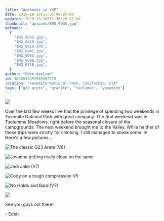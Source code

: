 ```yaml
---
title: "Weekends in YNP"
date: 2019-10-16T11:36:00-07:00
updated: 2019-10-16T11:36:29-07:00
thumbnail: "uploads/IMG_9935.jpg"
uploads:
  [
    "IMG_9935.jpg",
    "IMG_6419.jpg",
    "IMG_9914.JPG",
    "IMG_6441.jpg",
    "IMG_9983.jpg",
    "IMG_6686.jpg",
    "IMG_6718.jpg",
  ]
author: "Eden Axelrad"
id: 3046514497989467770
location: "Yosemite National Park, California, USA"
tags: ["g23 arete", "granite", "tuolumne", "yosemite"]
---
```


![](uploads/IMG_9935.jpg)

Over the last few weeks I've had the privilege of spending two weekends in Yosemite National Park with great company. The first weekend was in Tuolumme Meadows, right before the seasonal closure of the campgrounds. The next weekend brought me to the Valley. While neither of these trips were strictly for climbing, I still managed to sneak some in! Here's a few pictures...

![The classic G23 Arete (V6)](uploads/IMG_6419.jpg)

![Jovanna getting really close on the same](uploads/IMG_9914.JPG)

![Jedi Jake (V7)](uploads/IMG_6441.jpg)

![Cody on a tough compression V5](uploads/IMG_9983.jpg)

![No Holds and Bard (V7)](uploads/IMG_6686.jpg)

![](uploads/IMG_6718.jpg)

See you guys out there!

\- Eden
